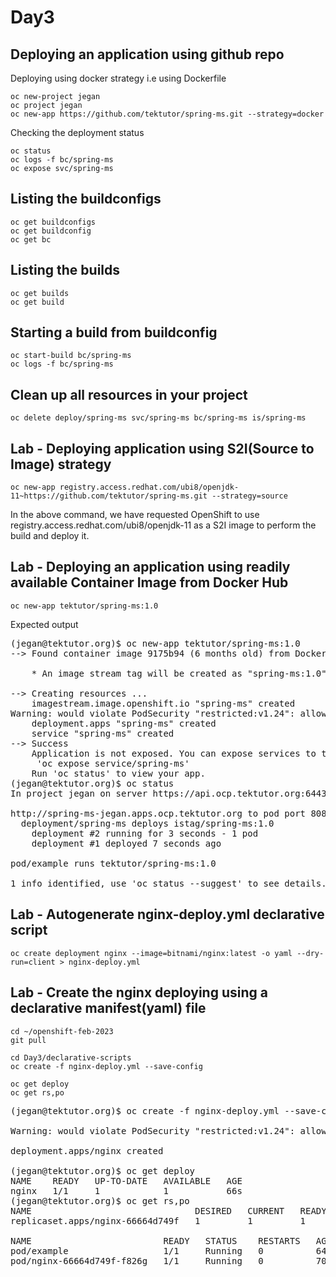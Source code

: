 # Day3

## Deploying an application using github repo

Deploying using docker strategy i.e using Dockerfile
```
oc new-project jegan
oc project jegan
oc new-app https://github.com/tektutor/spring-ms.git --strategy=docker
```

Checking the deployment status
```
oc status
oc logs -f bc/spring-ms 
oc expose svc/spring-ms
```

## Listing the buildconfigs
```
oc get buildconfigs
oc get buildconfig
oc get bc
```

## Listing the builds
```
oc get builds
oc get build
```

## Starting a build from buildconfig
```
oc start-build bc/spring-ms
oc logs -f bc/spring-ms
```

## Clean up all resources in your project
```
oc delete deploy/spring-ms svc/spring-ms bc/spring-ms is/spring-ms
```


## Lab - Deploying application using S2I(Source to Image) strategy
```
oc new-app registry.access.redhat.com/ubi8/openjdk-11~https://github.com/tektutor/spring-ms.git --strategy=source
```
In the above command, we have requested OpenShift to use registry.access.redhat.com/ubi8/openjdk-11 as a S2I image to perform the build and deploy it.

## Lab - Deploying an application using readily available Container Image from Docker Hub
```
oc new-app tektutor/spring-ms:1.0
```

Expected output
<pre>
(jegan@tektutor.org)$ oc new-app tektutor/spring-ms:1.0
--> Found container image 9175b94 (6 months old) from Docker Hub for "tektutor/spring-ms:1.0"

    * An image stream tag will be created as "spring-ms:1.0" that will track this image

--> Creating resources ...
    imagestream.image.openshift.io "spring-ms" created
Warning: would violate PodSecurity "restricted:v1.24": allowPrivilegeEscalation != false (container "spring-ms" must set securityContext.allowPrivilegeEscalation=false), unrestricted capabilities (container "spring-ms" must set securityContext.capabilities.drop=["ALL"]), runAsNonRoot != true (pod or container "spring-ms" must set securityContext.runAsNonRoot=true), seccompProfile (pod or container "spring-ms" must set securityContext.seccompProfile.type to "RuntimeDefault" or "Localhost")
    deployment.apps "spring-ms" created
    service "spring-ms" created
--> Success
    Application is not exposed. You can expose services to the outside world by executing one or more of the commands below:
     'oc expose service/spring-ms' 
    Run 'oc status' to view your app.
(jegan@tektutor.org)$ oc status
In project jegan on server https://api.ocp.tektutor.org:6443

http://spring-ms-jegan.apps.ocp.tektutor.org to pod port 8080-tcp (svc/spring-ms)
  deployment/spring-ms deploys istag/spring-ms:1.0 
    deployment #2 running for 3 seconds - 1 pod
    deployment #1 deployed 7 seconds ago

pod/example runs tektutor/spring-ms:1.0

1 info identified, use 'oc status --suggest' to see details.
</pre>

## Lab - Autogenerate nginx-deploy.yml declarative script
```
oc create deployment nginx --image=bitnami/nginx:latest -o yaml --dry-run=client > nginx-deploy.yml
```

## Lab - Create the nginx deploying using a declarative manifest(yaml) file
```
cd ~/openshift-feb-2023
git pull

cd Day3/declarative-scripts
oc create -f nginx-deploy.yml --save-config

oc get deploy
oc get rs,po
```

<pre>
(jegan@tektutor.org)$ oc create -f nginx-deploy.yml --save-config

Warning: would violate PodSecurity "restricted:v1.24": allowPrivilegeEscalation != false (container "nginx" must set securityContext.allowPrivilegeEscalation=false), unrestricted capabilities (container "nginx" must set securityContext.capabilities.drop=["ALL"]), runAsNonRoot != true (pod or container "nginx" must set securityContext.runAsNonRoot=true), seccompProfile (pod or container "nginx" must set securityContext.seccompProfile.type to "RuntimeDefault" or "Localhost")

deployment.apps/nginx created

(jegan@tektutor.org)$ oc get deploy
NAME    READY   UP-TO-DATE   AVAILABLE   AGE
nginx   1/1     1            1           66s
(jegan@tektutor.org)$ oc get rs,po
NAME                               DESIRED   CURRENT   READY   AGE
replicaset.apps/nginx-66664d749f   1         1         1       70s

NAME                         READY   STATUS    RESTARTS   AGE
pod/example                  1/1     Running   0          64m
pod/nginx-66664d749f-f826g   1/1     Running   0          70s
</pre>
